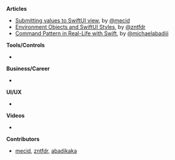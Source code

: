 
**Articles**

* [Submitting values to SwiftUI view](https://swiftwithmajid.com/2021/07/21/submitting-values-to-swiftui-view/), by [@mecid](https://twitter.com/mecid)
* [Environment Objects and SwiftUI Styles](https://www.fivestars.blog/articles/environment-objects-and-swiftui-styles/), by [@zntfdr](https://twitter.com/zntfdr)
* [Command Pattern in Real-Life with Swift](https://michaelabadi.com/articles/command-pattern-swift/), by [@michaelabadiii](https://twitter.com/michaelabadiii)

**Tools/Controls**

* 

**Business/Career**

* 

**UI/UX**

* 

**Videos**

* 

**Contributors**

* [mecid](https://github.com/mecid), [zntfdr](https://github.com/zntfdr), [abadikaka](https://github.com/abadikaka)
